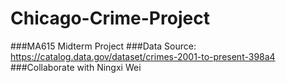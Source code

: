 # Chicago-Crime-Project
###MA615 Midterm Project
###Data Source: https://catalog.data.gov/dataset/crimes-2001-to-present-398a4
###Collaborate with Ningxi Wei

